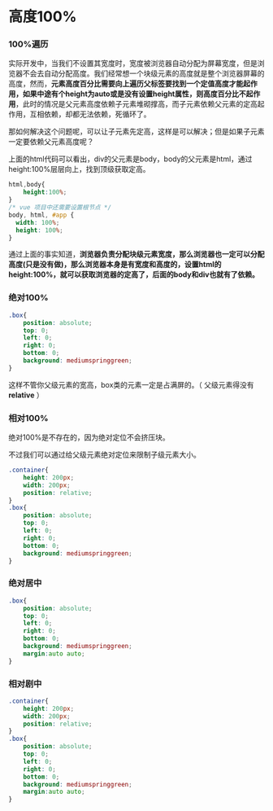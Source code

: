 # 高度100%

### 100%遍历

实际开发中，当我们不设置其宽度时，宽度被浏览器自动分配为屏幕宽度，但是浏览器不会去自动分配高度。我们经常想一个块级元素的高度就是整个浏览器屏幕的高度，然而，**元素高度百分比需要向上遍历父标签要找到一个定值高度才能起作用，如果中途有个height为auto或是没有设置height属性，则高度百分比不起作用**，此时的情况是父元素高度依赖子元素堆砌撑高，而子元素依赖父元素的定高起作用，互相依赖，却都无法依赖，死循环了。

那如何解决这个问题呢，可以让子元素先定高，这样是可以解决；但是如果子元素一定要依赖父元素高度呢？

上面的html代码可以看出，div的父元素是body，body的父元素是html，通过height:100%层层向上，找到顶级获取定高。

```css
html,body{
    height:100%;
}
/* vue 项目中还需要设置根节点 */
body, html, #app {
  width: 100%;
  height: 100%;
}
```

通过上面的事实知道，**浏览器负责分配块级元素宽度，那么浏览器也一定可以分配高度(只是没有做)，那么浏览器本身是有宽度和高度的，设置html的height:100%，就可以获取浏览器的定高了，后面的body和div也就有了依赖。**

### 绝对100%

```css
.box{
    position: absolute;
    top: 0;
    left: 0;
    right: 0;
    bottom: 0;
    background: mediumspringgreen;
}
```

这样不管你父级元素的宽高，box类的元素一定是占满屏的。（ 父级元素得没有**relative** ）

### 相对100%

绝对100%是不存在的，因为绝对定位不会挤压块。

不过我们可以通过给父级元素绝对定位来限制子级元素大小。

```css
.container{
    height: 200px;
    width: 200px;
    position: relative;
}
.box{
    position: absolute;
    top: 0;
    left: 0;
    right: 0;
    bottom: 0;
    background: mediumspringgreen;
}
```

### 绝对居中

```css
.box{
    position: absolute;
    top: 0;
    left: 0;
    right: 0;
    bottom: 0;
    background: mediumspringgreen;
    margin:auto auto;
}
```

### 相对剧中

```css
.container{
    height: 200px;
    width: 200px;
    position: relative;
}
.box{
    position: absolute;
    top: 0;
    left: 0;
    right: 0;
    bottom: 0;
    background: mediumspringgreen;
    margin:auto auto;
}
```

